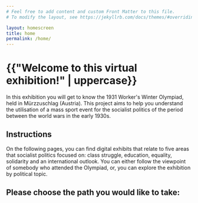 ```yaml
---
# Feel free to add content and custom Front Matter to this file.
# To modify the layout, see https://jekyllrb.com/docs/themes/#overriding-theme-defaults

layout: homescreen
title: home
permalink: /home/
---
```

<div class="home-content" class="mx-auto">
    <h1 class="start-heading">{{"Welcome to this virtual exhibition!" | uppercase}}</h1>
    <p class="intro-text">In this exhibition you will get to know the 1931 Worker's Winter Olympiad, held in Mürzzuschlag (Austria). This project aims to help you understand the utilisation of a mass sport event for the socialist politics of the period between the world wars in the early 1930s.</p>
    <h2 class="homeh2">Instructions</h2>
    <p class="intro-text">On the following pages, you can find digital exhibits that relate to five areas that socialist politics focused on: class struggle, education, equality, solidarity and an international outlook. You can either follow the viewpoint of somebody who attended the Olympiad, or, you can explore the exhibition by political topic.</p>
</div>
<!--<img src="../media/IMG_20210624_115503.jpg" class="img-fluid">-->
<div class="choose-path">
    <h2 class="homeh2">Please choose the path you would like to take:</h2>
</div>